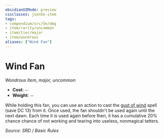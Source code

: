 ```yaml
---
obsidianUIMode: preview
cssclasses: json5e-item
tags:
- compendium/src/5e/dmg
- item/rarity/uncommon
- item/tier/major
- item/wondrous
aliases: ["Wind Fan"]
---
```

# Wind Fan
*Wondrous Item, major, uncommon*  

- **Cost**: ⏤
- **Weight**: ⏤

While holding this fan, you can use an action to cast the [gust of wind](compendium/spells/gust-of-wind.md) spell (save DC 13) from it. Once used, the fan shouldn't be used again until the next dawn. Each time it is used again before then, it has a cumulative 20% chance chance of not working and tearing into useless, nonmagical tatters.

*Source: SRD / Basic Rules*